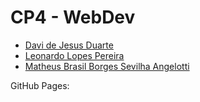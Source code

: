 # CP4 - WebDev
- [Davi de Jesus Duarte](https://github.com/DaviJDuarte)
- [Leonardo Lopes Pereira](https://github.com/LeonardoL-Bah)
- [Matheus Brasil Borges Sevilha Angelotti](https://github.com/MathBra17)

GitHub Pages: 